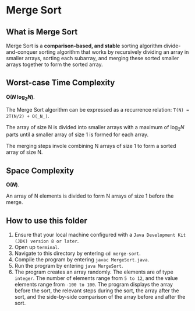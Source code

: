 # Merge Sort

## What is Merge Sort
Merge Sort is a **comparison-based, and stable** sorting algorithm divide-and-conquer sorting algorithm that works by recursively dividing an array in smaller arrays, sorting each subarray, and merging these sorted smaller arrays together to form the sorted array.

## Worst-case Time Complexity
**O(_N_ log<sub>2</sub>_N_)**.

The Merge Sort algorithm can be expressed as a recurrence relation: `T(N) = 2T(N/2) + O(_N_)`. 

The array of size N is divided into smaller arrays with a maximum of log<sub>2</sub>_N_ parts until a smaller array of size 1 is formed for each array.

The merging steps invole combining N arrays of size 1 to form a sorted array of size N.

## Space Complexity
**O(_N_)**.

An array of N elements is divided to form N arrays of size 1 before the merge.

## How to use this folder
1. Ensure that your local machine configured with a `Java Development Kit (JDK) version 8 or later`.
2. Open up `terminal`.
3. Navigate to this directory by entering `cd merge-sort`.
4. Compile the program by entering `javac MergeSort.java`.
5. Run the program by entering `java MergeSort`.
6. The program creates an array randomly. The elements are of type `integer`. The number of elements range from `5 to 12`, and the value elements range from `-100 to 100`. The program displays the array before the sort, the relevant steps during the sort, the array after the sort, and the side-by-side comparison of the array before and after the sort.
